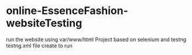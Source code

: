 # online-EssenceFashion-websiteTesting

run the website using var/www/html
Project based on selenium and testng
testng.xml file create to run
